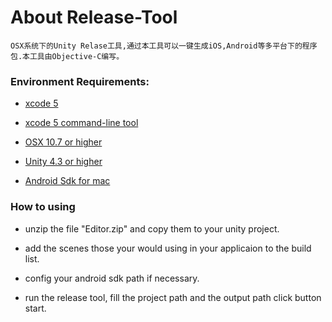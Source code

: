 About Release-Tool
============
    OSX系统下的Unity Relase工具,通过本工具可以一键生成iOS,Android等多平台下的程序包.本工具由Objective-C编写。

### Environment Requirements:

 * [xcode 5]()
 
 * [xcode 5 command-line tool]()
 
 * [OSX 10.7 or higher]()
 
 * [Unity 4.3 or higher]()
 
 * [Android Sdk for mac](https://developer.android.com/sdk/index.html)
 

### How to using
 * unzip the file "Editor.zip" and copy them to your unity project.
 
 * add the scenes those your would using in your applicaion to the build list.

 * config your android sdk path if necessary.
 
 * run the release tool, fill the project path and the output path click button start. 
